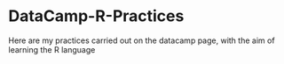 # DataCamp-R-Practices
Here are my practices carried out on the datacamp page, with the aim of learning the R language 
